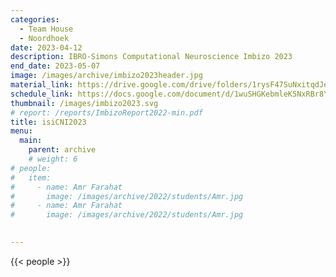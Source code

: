 ```yaml
---
categories:
  - Team House
  - Noordhoek
date: 2023-04-12
description: IBRO-Simons Computational Neuroscience Imbizo 2023
end_date: 2023-05-07
image: /images/archive/imbizo2023header.jpg
material_link: https://drive.google.com/drive/folders/1rysF47SuNxitqdJeQLTDEJicN0v1ioLm
schedule_link: https://docs.google.com/document/d/1wuSHGKebmleK5NxRBr8Y4oZ0DjzFKmv6rxJW0eL8rCM/edit?usp=sharing
thumbnail: /images/imbizo2023.svg
# report: /reports/ImbizoReport2022-min.pdf
title: isiCNI2023
menu:
  main:
    parent: archive
    # weight: 6
# people:
#   item:
#     - name: Amr Farahat
#       image: /images/archive/2022/students/Amr.jpg
#     - name: Amr Farahat
#       image: /images/archive/2022/students/Amr.jpg
    

---
```


<!--more-->
{{< people >}}